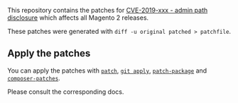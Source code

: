 This repository contains the patches for [CVE-2019-xxx - admin path disclosure](https://example.com) which affects all Magento 2 releases.

These patches were generated with `diff -u original patched > patchfile`.

## Apply the patches

You can apply the patches with [`patch`](http://man7.org/linux/man-pages/man1/patch.1p.html), [`git apply`](https://git-scm.com/docs/git-apply), [`patch-package`](https://github.com/ds300/patch-package) and [`composer-patches`](https://github.com/cweagans/composer-patches).

Please consult the corresponding docs.